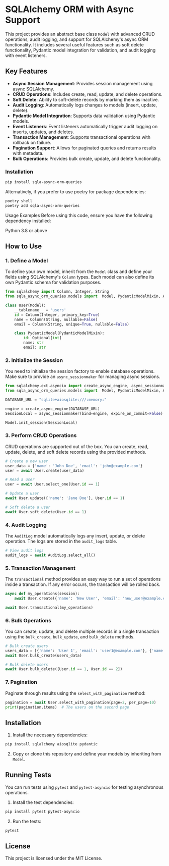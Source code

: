 # SQLAlchemy ORM with Async Support

This project provides an abstract base class `Model` with advanced CRUD operations, audit logging, and support for SQLAlchemy's async ORM functionality. It includes several useful features such as soft delete functionality, Pydantic model integration for validation, and audit logging with event listeners.

## Key Features

- **Async Session Management**: Provides session management using async SQLAlchemy.
- **CRUD Operations**: Includes create, read, update, and delete operations.
- **Soft Delete**: Ability to soft-delete records by marking them as inactive.
- **Audit Logging**: Automatically logs changes to models (insert, update, delete).
- **Pydantic Model Integration**: Supports data validation using Pydantic models.
- **Event Listeners**: Event listeners automatically trigger audit logging on inserts, updates, and deletes.
- **Transaction Management**: Supports transactional operations with rollback on failure.
- **Pagination Support**: Allows for paginated queries and returns results with metadata.
- **Bulk Operations**: Provides bulk create, update, and delete functionality.

### Installation
```sh
pip install sqla-async-orm-queries
```

Alternatively, if you prefer to use poetry for package dependencies:
```sh
poetry shell
poetry add sqla-async-orm-queries
```

Usage Examples
Before using this code, ensure you have the following dependency installed:

Python 3.8 or above


## How to Use

### 1. Define a Model

To define your own model, inherit from the `Model` class and define your fields using SQLAlchemy's `Column` types. Each model can also define its own Pydantic schema for validation purposes.

```python
from sqlalchemy import Column, Integer, String
from sqla_async_orm_queries.models import  Model, PydanticModelMixin, AuditLog

class User(Model):
    __tablename__ = 'users'
    id = Column(Integer, primary_key=True)
    name = Column(String, nullable=False)
    email = Column(String, unique=True, nullable=False)

    class PydanticModel(PydanticModelMixin):
        id: Optional[int]
        name: str
        email: str
```

### 2. Initialize the Session

You need to initialize the session factory to enable database operations. Make sure to provide an `async_sessionmaker` for managing async sessions.

```python
from sqlalchemy.ext.asyncio import create_async_engine, async_sessionmaker
from sqla_async_orm_queries.models import  Model, PydanticModelMixin, AuditLog

DATABASE_URL = "sqlite+aiosqlite:///:memory:"

engine = create_async_engine(DATABASE_URL)
SessionLocal = async_sessionmaker(bind=engine, expire_on_commit=False)

Model.init_session(SessionLocal)
```

### 3. Perform CRUD Operations

CRUD operations are supported out of the box. You can create, read, update, delete, and soft delete records using the provided methods.

```python
# Create a new user
user_data = {'name': 'John Doe', 'email': 'john@example.com'}
user = await User.create(user_data)

# Read a user
user = await User.select_one(User.id == 1)

# Update a user
await User.update({'name': 'Jane Doe'}, User.id == 1)

# Soft delete a user
await User.soft_delete(User.id == 1)
```

### 4. Audit Logging

The `AuditLog` model automatically logs any insert, update, or delete operation. The logs are stored in the `audit_logs` table.

```python
# View audit logs
audit_logs = await AuditLog.select_all()
```

### 5. Transaction Management

The `transactional` method provides an easy way to run a set of operations inside a transaction. If any error occurs, the transaction will be rolled back.

```python
async def my_operations(session):
    await User.create({'name': 'New User', 'email': 'new_user@example.com'}, session=session)

await User.transactional(my_operations)
```

### 6. Bulk Operations

You can create, update, and delete multiple records in a single transaction using the `bulk_create`, `bulk_update`, and `bulk_delete` methods.

```python
# Bulk create users
users_data = [{'name': 'User 1', 'email': 'user1@example.com'}, {'name': 'User 2', 'email': 'user2@example.com'}]
await User.bulk_create(users_data)

# Bulk delete users
await User.bulk_delete([User.id == 1, User.id == 2])
```

### 7. Pagination

Paginate through results using the `select_with_pagination` method:

```python
pagination = await User.select_with_pagination(page=2, per_page=10)
print(pagination.items)  # The users on the second page
```

## Installation

1. Install the necessary dependencies:

```bash
pip install sqlalchemy aiosqlite pydantic
```

2. Copy or clone this repository and define your models by inheriting from `Model`.

## Running Tests

You can run tests using `pytest` and `pytest-asyncio` for testing asynchronous operations. 

1. Install the test dependencies:

```bash
pip install pytest pytest-asyncio
```

2. Run the tests:

```bash
pytest
```

## License

This project is licensed under the MIT License.
